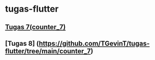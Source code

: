 # tugas-flutter
## [Tugas 7(counter_7)](https://github.com/TGevinT/tugas-flutter/tree/main/counter_7)
## [Tugas 8] (https://github.com/TGevinT/tugas-flutter/tree/main/counter_7)
